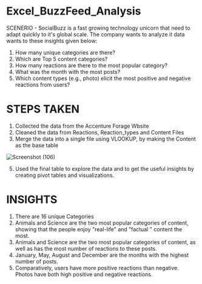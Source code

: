 # Excel_BuzzFeed_Analysis
SCENERIO - 
SocialBuzz is a fast growing technology unicorn that need to adapt quickly to it's global scale. The company wants to analyze it data wants to these insights given below:

1) How many unique categories are there?
2) Which are Top 5 content categories?
3) How many reactions are there to the most popular category?
4) What was the month with the most posts?
5) Which content types (e.g., photo) elicit the most positive and negative reactions from users?

# STEPS TAKEN
1) Collected the data from the Accenture Forage Wbsite
2) Cleaned the data from Reactions, Reaction_types and Content Files 
3) Merge the data into a single file using VLOOKUP, by making the Content as the base table
   
  ![Screenshot (106)](https://github.com/PSinglaAnalytics2003/Excel_BuzzFeed_Analysis/assets/168019114/9d0e4ea2-80c5-4ca6-8318-68eae23a3700)
 
5) Used the final table to explore the data and to get the useful insights by creating pivot tables and visualizations.
   
# INSIGHTS
1) There are 16 unique Categories
2) Animals and Science are the two most popular  categories of content, showing that the  people enjoy "real-life"  and  "factual " content the most.
3) Animals and Science are the two most popular  categories of content,  as well as has the most number of reactions to these posts.
4) January, May, August  and December are the months with the highest number of posts.
5) Comparatively, users have more positive reactions than negative. Photos have both high positive and negative reactions.







